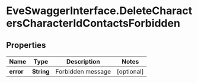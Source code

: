 # EveSwaggerInterface.DeleteCharactersCharacterIdContactsForbidden

## Properties
Name | Type | Description | Notes
------------ | ------------- | ------------- | -------------
**error** | **String** | Forbidden message | [optional] 



